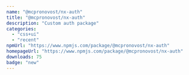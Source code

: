 ```yaml
---
name: "@mcpronovost/nx-auth"
title: "@mcpronovost/nx-auth"
description: "Custom auth package"
categories:
  - "css+ui"
  - "recent"
npmUrl: "https://www.npmjs.com/package/@mcpronovost/nx-auth"
homepageUrl: "https://www.npmjs.com/package/@mcpronovost/nx-auth"
downloads: 75
badge: "new"
---
```

